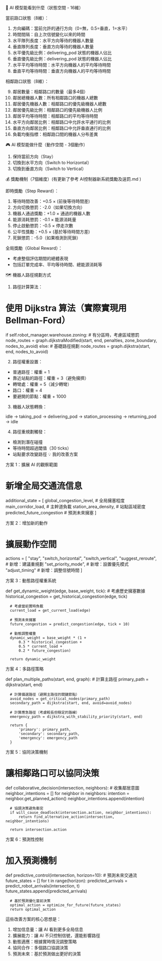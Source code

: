   🧠 AI 模型能看到什麼（狀態空間 - 16維）

  當前路口狀態（8維）：

  1. 方向編碼：當前允許的通行方向（0=無，0.5=垂直，1=水平）
  2. 時間間隔：自上次信號變化以來的時間
  3. 水平隊列長度：水平方向等待的機器人數量
  4. 垂直隊列長度：垂直方向等待的機器人數量
  5. 水平優先級比例：delivering_pod 狀態的機器人佔比
  6. 垂直優先級比例：delivering_pod 狀態的機器人佔比
  7. 水平平均等待時間：水平方向機器人的平均等待時間
  8. 垂直平均等待時間：垂直方向機器人的平均等待時間

  相鄰路口狀態（8維）：

  9. 鄰居數量：相鄰路口的數量（最多4個）
  10. 鄰居總機器人數：所有相鄰路口的機器人總數
  11. 鄰居優先機器人數：相鄰路口的優先級機器人總數
  12. 鄰居優先級比例：相鄰路口的優先級機器人比例
  13. 鄰居平均等待時間：相鄰路口的平均等待時間
  14. 水平方向鄰居比例：相鄰路口中允許水平通行的比例
  15. 垂直方向鄰居比例：相鄰路口中允許垂直通行的比例
  16. 負載均衡指標：相鄰路口間的機器人分布差異

  🎮 AI 模型能做什麼（動作空間 - 3個動作）

  1. 保持當前方向（Stay）
  2. 切換到水平方向（Switch to Horizontal）
  3. 切換到垂直方向（Switch to Vertical）

  💰 獎勵機制（7個維度）(有更新了參考 AI控制器新系統獎勵及逞罰.md )

  即時獎勵（Step Reward）：

  1. 等待時間改善：+0.5 × (前後等待時間差)
  2. 方向切換懲罰：-2.0（如果切換方向）
  3. 機器人通過獎勵：+1.0 × 通過的機器人數
  4. 能源消耗懲罰：-0.1 × 能源消耗量
  5. 停止啟動懲罰：-0.5 × 停走次數
  6. 公平性獎勵：+0.5 × (基於等待時間方差)
  7. 死鎖懲罰：-5.0（如果檢測到死鎖）

  全局獎勵（Global Reward）：

  - 考慮整個評估期間的總體表現
  - 包括訂單完成率、平均等待時間、總能源消耗等

  🗺️ 機器人路徑規劃方式

  1. 路徑計算算法：

  # 使用 Dijkstra 算法（實際實現用 Bellman-Ford）
  if self.robot_manager.warehouse.zoning:
      # 有分區時，考慮區域懲罰
      node_routes = graph.dijkstraModified(start, end, penalties, zone_boundary, nodes_to_avoid)
  else:
      # 基礎路徑規劃
      node_routes = graph.dijkstra(start, end, nodes_to_avoid)

  2. 路徑權重設置：

  - 普通路徑：權重 = 1
  - 靠近站點的路徑：權重 = 3（避免擁擠）
  - 轉彎處：權重 = 5（減少轉彎）
  - 路口：權重 = 4
  - 要避開的節點：權重 + 1000

  3. 機器人狀態轉換：

  idle → taking_pod → delivering_pod → station_processing → returning_pod → idle

  4. 路徑重規劃觸發：

  - 檢測到潛在碰撞
  - 等待時間超過閾值（30 ticks）
  - 站點要求改變路徑
   💡 我的改善方案

  方案 1：擴展 AI 的觀察範圍

  # 新增全局交通流信息
  additional_state = [
      global_congestion_level,        # 全局擁塞程度
      main_corridor_load,             # 主幹道負載
      station_area_density,           # 站點區域密度
      predicted_future_congestion     # 預測未來擁塞
  ]

  方案 2：增加新的動作

  # 擴展動作空間
  actions = [
      "stay",
      "switch_horizontal",
      "switch_vertical",
      "suggest_reroute",      # 新增：建議重規劃
      "set_priority_mode",    # 新增：設置優先模式
      "adjust_timing"         # 新增：調整信號時間
  ]

  方案 3：動態路徑權重系統

  def get_dynamic_weight(edge, base_weight, tick):
      # 考慮歷史擁塞數據
      historical_congestion = get_historical_congestion(edge, tick)

      # 考慮當前實時負載
      current_load = get_current_load(edge)

      # 預測未來擁塞
      future_congestion = predict_congestion(edge, tick + 10)

      # 動態調整權重
      dynamic_weight = base_weight * (1 +
          0.3 * historical_congestion +
          0.5 * current_load +
          0.2 * future_congestion)

      return dynamic_weight

  方案 4：多路徑策略

  def plan_multiple_paths(start, end, graph):
      # 計算主路徑
      primary_path = dijkstra(start, end)

      # 計算備選路徑（避開主路徑的關鍵節點）
      avoid_nodes = get_critical_nodes(primary_path)
      secondary_path = dijkstra(start, end, avoid=avoid_nodes)

      # 計算應急路徑（考慮較長但穩定的路線）
      emergency_path = dijkstra_with_stability_priority(start, end)

      return {
          'primary': primary_path,
          'secondary': secondary_path,
          'emergency': emergency_path
      }

  方案 5：協同決策機制

  # 讓相鄰路口可以協同決策
  def collaborative_decision(intersection, neighbors):
      # 收集鄰居意圖
      neighbor_intentions = []
      for neighbor in neighbors:
          intention = neighbor.get_planned_action()
          neighbor_intentions.append(intention)

      # 協調決策避免衝突
      if will_cause_deadlock(intersection.action, neighbor_intentions):
          return find_alternative_action(intersection, neighbor_intentions)

      return intersection.action

  方案 6：預測性控制

  # 加入預測機制
  def predictive_control(intersection, horizon=10):
      # 預測未來交通流
      future_states = []
      for t in range(horizon):
          predicted_arrivals = predict_robot_arrivals(intersection, t)
          future_states.append(predicted_arrivals)

      # 基於預測優化當前決策
      optimal_action = optimize_for_future(future_states)
      return optimal_action

  這些改善方案的核心思想是：
  1. 增加信息量：讓 AI 看到更多全局信息
  2. 擴展能力：讓 AI 不只控制信號，還能影響路徑
  3. 動態適應：根據實時情況調整策略
  4. 協同合作：多個路口協調決策
  5. 預測未來：基於預測做出更好的決策

        
